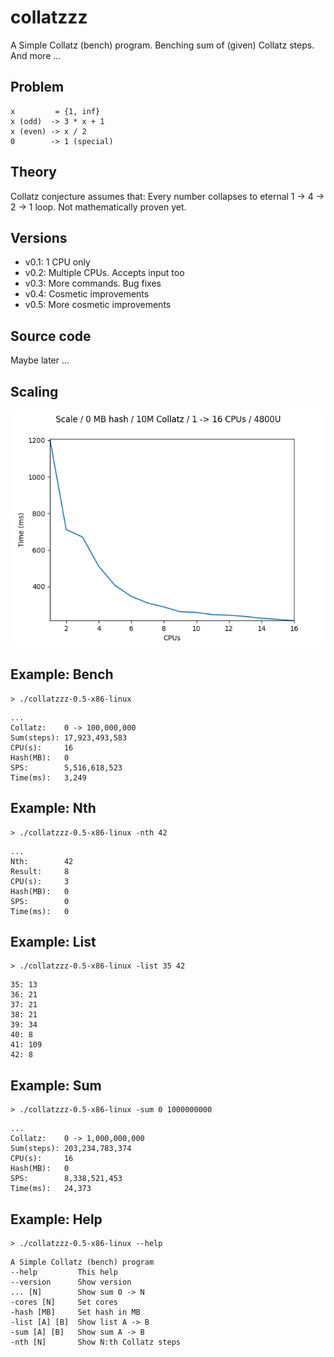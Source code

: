 # collatzzz

A Simple Collatz (bench) program.
Benching sum of (given) Collatz steps.
And more ...

## Problem

```
x         = {1, inf}
x (odd)  -> 3 * x + 1
x (even) -> x / 2
0        -> 1 (special)
```

## Theory

Collatz conjecture assumes that:
Every number collapses to eternal 1 -> 4 -> 2 -> 1 loop.
Not mathematically proven yet.

## Versions

- v0.1: 1 CPU only
- v0.2: Multiple CPUs. Accepts input too
- v0.3: More commands. Bug fixes
- v0.4: Cosmetic improvements
- v0.5: More cosmetic improvements

## Source code

Maybe later ...

## Scaling

![Scaling](https://raw.githubusercontent.com/SamuraiDangyo/collatzzz/main/10M-0MB-1-16CPU.png)

## Example: Bench

```
> ./collatzzz-0.5-x86-linux
```

```
...
Collatz:    0 -> 100,000,000
Sum(steps): 17,923,493,583
CPU(s):     16
Hash(MB):   0
SPS:        5,516,618,523
Time(ms):   3,249
```

## Example: Nth

```
> ./collatzzz-0.5-x86-linux -nth 42
```

```
...
Nth:        42
Result:     8
CPU(s):     3
Hash(MB):   0
SPS:        0
Time(ms):   0
```

## Example: List

```
> ./collatzzz-0.5-x86-linux -list 35 42
```

```
35: 13
36: 21
37: 21
38: 21
39: 34
40: 8
41: 109
42: 8
```

## Example: Sum

```
> ./collatzzz-0.5-x86-linux -sum 0 1000000000
```

```
...
Collatz:    0 -> 1,000,000,000
Sum(steps): 203,234,783,374
CPU(s):     16
Hash(MB):   0
SPS:        8,338,521,453
Time(ms):   24,373
```

## Example: Help

```
> ./collatzzz-0.5-x86-linux --help
```

```
A Simple Collatz (bench) program
--help         This help
--version      Show version
... [N]        Show sum 0 -> N
-cores [N]     Set cores
-hash [MB]     Set hash in MB
-list [A] [B]  Show list A -> B
-sum [A] [B]   Show sum A -> B
-nth [N]       Show N:th Collatz steps
```
